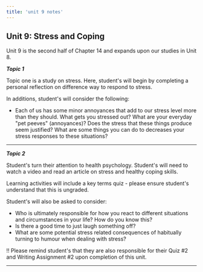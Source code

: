 ```yaml
---
title: 'unit 9 notes'
---
```

## Unit 9: Stress and Coping

Unit 9 is the second half of Chapter 14 and expands upon our studies in Unit 8.

***Topic 1***

Topic one is a study on stress. Here, student's will begin by completing a personal reflection on difference way to respond to stress.

In additions, student's will consider the following:

- Each of us has some minor annoyances that add to our stress level more than they should. What gets you stressed out? What are your everyday "pet peeves" (annoyances)? Does the stress that these things produce seem justified? What are some things you can do to decreases your stress responses to these situations?

---

***Topic 2***

Student's turn their attention to health psychology. Student's will need to watch a video and read an article on stress and healthy coping skills.

Learning activities will include a key terms quiz - please ensure student's understand that this is ungraded.

Student's will also be asked to consider:

- Who is ultimately responsible for how you react to different situations and circumstances in your life? How do you know this?
- Is there a good time to just laugh something off?
- What are some potential stress related consequences of habitually turning to humour when dealing with stress?

!! Please remind student's that they are also responsible for their Quiz #2 and Writing Assignment #2 upon completion of this unit.

---
